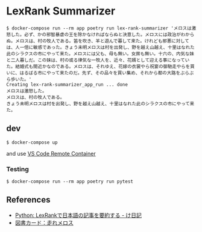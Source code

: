 # LexRank Summarizer

```
$ docker-compose run --rm app poetry run lex-rank-summarizer 'メロスは激怒した。必ず、かの邪智暴虐の王を除かなければならぬと決意した。メロスには政治がわからぬ。メロスは、村の牧人である。笛を吹き、羊と遊んで暮して来た。けれども邪悪に対しては、人一倍に敏感であった。きょう未明メロスは村を出発し、野を越え山越え、十里はなれた此のシラクスの市にやって来た。メロスには父も、母も無い。女房も無い。十六の、内気な妹と二人暮しだ。この妹は、村の或る律気な一牧人を、近々、花婿として迎える事になっていた。結婚式も間近かなのである。メロスは、それゆえ、花嫁の衣裳やら祝宴の御馳走やらを買いに、はるばる市にやって来たのだ。先ず、その品々を買い集め、それから都の大路をぶらぶら歩いた。'
Creating lex-rank-summarizer_app_run ... done
メロスは激怒した。
メロスは、村の牧人である。
きょう未明メロスは村を出発し、野を越え山越え、十里はなれた此のシラクスの市にやって来た。
```

## dev

```
$ docker-compose up
```

and use [VS Code Remote Container](https://code.visualstudio.com/docs/remote/containers)

### Testing

```
$ docker-compose run --rm app poetry run pytest
```

## References
- [Python: LexRankで日本語の記事を要約する \- け日記](https://ohke.hateblo.jp/entry/2018/11/17/230000)
- [図書カード：走れメロス](https://www.aozora.gr.jp/cards/000035/card1567.html)

